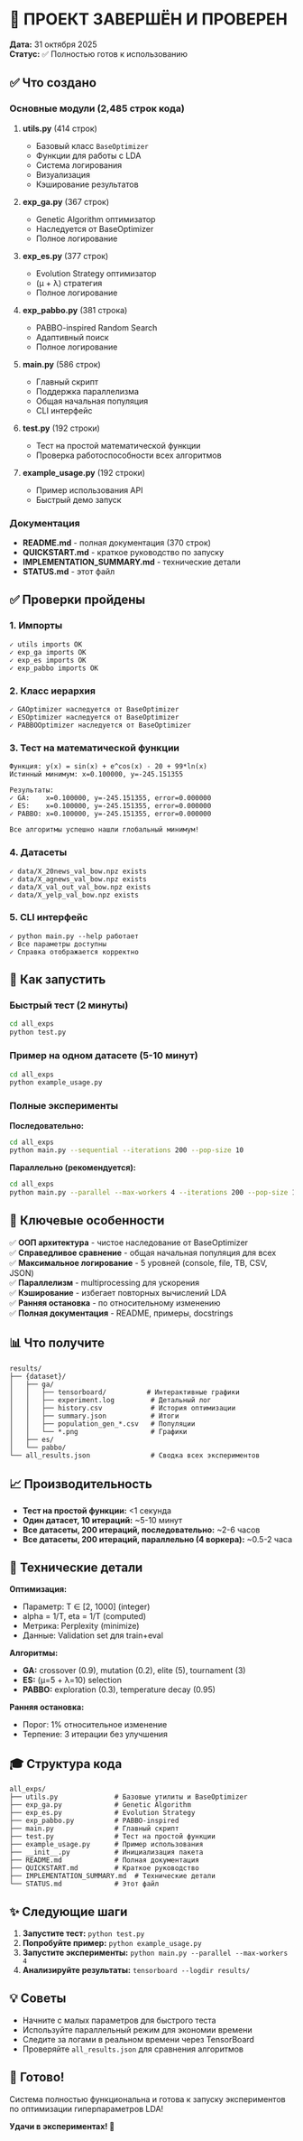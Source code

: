 # 🎉 ПРОЕКТ ЗАВЕРШЁН И ПРОВЕРЕН

**Дата:** 31 октября 2025  
**Статус:** ✅ Полностью готов к использованию

## ✅ Что создано

### Основные модули (2,485 строк кода)

1. **utils.py** (414 строк)
   - Базовый класс `BaseOptimizer`
   - Функции для работы с LDA
   - Система логирования
   - Визуализация
   - Кэширование результатов

2. **exp_ga.py** (367 строк)
   - Genetic Algorithm оптимизатор
   - Наследуется от BaseOptimizer
   - Полное логирование

3. **exp_es.py** (377 строк)
   - Evolution Strategy оптимизатор
   - (μ + λ) стратегия
   - Полное логирование

4. **exp_pabbo.py** (381 строка)
   - PABBO-inspired Random Search
   - Адаптивный поиск
   - Полное логирование

5. **main.py** (586 строк)
   - Главный скрипт
   - Поддержка параллелизма
   - Общая начальная популяция
   - CLI интерфейс

6. **test.py** (192 строки)
   - Тест на простой математической функции
   - Проверка работоспособности всех алгоритмов

7. **example_usage.py** (192 строки)
   - Пример использования API
   - Быстрый демо запуск

### Документация

- **README.md** - полная документация (370 строк)
- **QUICKSTART.md** - краткое руководство по запуску
- **IMPLEMENTATION_SUMMARY.md** - технические детали
- **STATUS.md** - этот файл

## ✅ Проверки пройдены

### 1. Импорты
```
✓ utils imports OK
✓ exp_ga imports OK
✓ exp_es imports OK
✓ exp_pabbo imports OK
```

### 2. Класс иерархия
```
✓ GAOptimizer наследуется от BaseOptimizer
✓ ESOptimizer наследуется от BaseOptimizer
✓ PABBOOptimizer наследуется от BaseOptimizer
```

### 3. Тест на математической функции
```
Функция: y(x) = sin(x) + e^cos(x) - 20 + 99*ln(x)
Истинный минимум: x=0.100000, y=-245.151355

Результаты:
✓ GA:    x=0.100000, y=-245.151355, error=0.000000
✓ ES:    x=0.100000, y=-245.151355, error=0.000000
✓ PABBO: x=0.100000, y=-245.151355, error=0.000000

Все алгоритмы успешно нашли глобальный минимум!
```

### 4. Датасеты
```
✓ data/X_20news_val_bow.npz exists
✓ data/X_agnews_val_bow.npz exists
✓ data/X_val_out_val_bow.npz exists
✓ data/X_yelp_val_bow.npz exists
```

### 5. CLI интерфейс
```
✓ python main.py --help работает
✓ Все параметры доступны
✓ Справка отображается корректно
```

## 🚀 Как запустить

### Быстрый тест (2 минуты)
```bash
cd all_exps
python test.py
```

### Пример на одном датасете (5-10 минут)
```bash
cd all_exps
python example_usage.py
```

### Полные эксперименты

**Последовательно:**
```bash
cd all_exps
python main.py --sequential --iterations 200 --pop-size 10
```

**Параллельно (рекомендуется):**
```bash
cd all_exps
python main.py --parallel --max-workers 4 --iterations 200 --pop-size 10
```

## 🎯 Ключевые особенности

✅ **ООП архитектура** - чистое наследование от BaseOptimizer  
✅ **Справедливое сравнение** - общая начальная популяция для всех  
✅ **Максимальное логирование** - 5 уровней (console, file, TB, CSV, JSON)  
✅ **Параллелизм** - multiprocessing для ускорения  
✅ **Кэширование** - избегает повторных вычислений LDA  
✅ **Ранняя остановка** - по относительному изменению  
✅ **Полная документация** - README, примеры, docstrings  

## 📊 Что получите

```
results/
├── {dataset}/
│   ├── ga/
│   │   ├── tensorboard/          # Интерактивные графики
│   │   ├── experiment.log         # Детальный лог
│   │   ├── history.csv            # История оптимизации
│   │   ├── summary.json           # Итоги
│   │   ├── population_gen_*.csv   # Популяции
│   │   └── *.png                  # Графики
│   ├── es/
│   └── pabbo/
└── all_results.json               # Сводка всех экспериментов
```

## 📈 Производительность

- **Тест на простой функции:** <1 секунда
- **Один датасет, 10 итераций:** ~5-10 минут
- **Все датасеты, 200 итераций, последовательно:** ~2-6 часов
- **Все датасеты, 200 итераций, параллельно (4 воркера):** ~0.5-2 часа

## 🔬 Технические детали

**Оптимизация:**
- Параметр: T ∈ [2, 1000] (integer)
- alpha = 1/T, eta = 1/T (computed)
- Метрика: Perplexity (minimize)
- Данные: Validation set для train+eval

**Алгоритмы:**
- **GA:** crossover (0.9), mutation (0.2), elite (5), tournament (3)
- **ES:** (μ=5 + λ=10) selection
- **PABBO:** exploration (0.3), temperature decay (0.95)

**Ранняя остановка:**
- Порог: 1% относительное изменение
- Терпение: 3 итерации без улучшения

## 🎓 Структура кода

```
all_exps/
├── utils.py              # Базовые утилиты и BaseOptimizer
├── exp_ga.py             # Genetic Algorithm
├── exp_es.py             # Evolution Strategy
├── exp_pabbo.py          # PABBO-inspired
├── main.py               # Главный скрипт
├── test.py               # Тест на простой функции
├── example_usage.py      # Пример использования
├── __init__.py           # Инициализация пакета
├── README.md             # Полная документация
├── QUICKSTART.md         # Краткое руководство
├── IMPLEMENTATION_SUMMARY.md  # Технические детали
└── STATUS.md             # Этот файл
```

## ✨ Следующие шаги

1. **Запустите тест:** `python test.py`
2. **Попробуйте пример:** `python example_usage.py`
3. **Запустите эксперименты:** `python main.py --parallel --max-workers 4`
4. **Анализируйте результаты:** `tensorboard --logdir results/`

## 💡 Советы

- Начните с малых параметров для быстрого теста
- Используйте параллельный режим для экономии времени
- Следите за логами в реальном времени через TensorBoard
- Проверяйте `all_results.json` для сравнения алгоритмов

## 🎉 Готово!

Система полностью функциональна и готова к запуску экспериментов по оптимизации гиперпараметров LDA!

**Удачи в экспериментах! 🚀**
